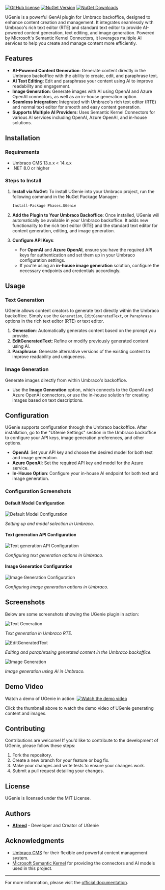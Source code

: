 <p>
  <a href="LICENSE.md"><img src="https://img.shields.io/badge/license-MIT-blue.svg" alt="GitHub license"></a> 
  <a href="https://www.nuget.org/packages/UmbracoGenie"><img src="https://img.shields.io/nuget/v/UmbracoGenie.svg" alt="NuGet Version"></a> 
  <a href="https://www.nuget.org/packages/UmbracoGenie"><img src="https://img.shields.io/nuget/dt/UmbracoGenie.svg" alt="NuGet Downloads"></a>
</p>

UGenie is a powerful GenAI plugin for Umbraco backoffice, designed to enhance content creation and management. It integrates seamlessly with Umbraco's rich text editor (RTE) and standard text editor to provide AI-powered content generation, text editing, and image generation. Powered by Microsoft's Semantic Kernel Connectors, it leverages multiple AI services to help you create and manage content more efficiently.

## Features

- **AI-Powered Content Generation**: Generate content directly in the Umbraco backoffice with the ability to create, edit, and paraphrase text.
- **AI Text Editing**: Edit and paraphrase your content using AI to improve readability and engagement.
- **Image Generation**: Generate images with AI using OpenAI and Azure OpenAI connectors, as well as an in-house generation option.
- **Seamless Integration**: Integrated with Umbraco's rich text editor (RTE) and normal text editor for smooth and easy content generation.
- **Supports Multiple AI Providers**: Uses Semantic Kernel Connectors for various AI services including OpenAI, Azure OpenAI, and in-house solutions.

## Installation

### Requirements
- Umbraco CMS 13.x.x < 14.x.x
- .NET 8.0 or higher

### Steps to Install

1. **Install via NuGet**:
   To install UGenie into your Umbraco project, run the following command in the NuGet Package Manager:
   ```bash
   Install-Package Phases.UGenie
   ```

2. **Add the Plugin to Your Umbraco Backoffice**:
   Once installed, UGenie will automatically be available in your Umbraco backoffice. It adds new functionality to the rich text editor (RTE) and the standard text editor for content generation, editing, and image generation.

3. **Configure API Keys**:
   - For **OpenAI** and **Azure OpenAI**, ensure you have the required API keys for authentication and set them up in your Umbraco configuration settings.
   - If you're using an **in-house image generation** solution, configure the necessary endpoints and credentials accordingly.

## Usage

### Text Generation
UGenie allows content creators to generate text directly within the Umbraco backoffice. Simply use the `Generation`, `EditGeneratedText`, or `Paraphrase` options in the rich text editor (RTE) or text editor.

1. **Generation**: Automatically generates content based on the prompt you provide.
2. **EditGeneratedText**: Refine or modify previously generated content using AI.
3. **Paraphrase**: Generate alternative versions of the existing content to improve readability and uniqueness.

### Image Generation
Generate images directly from within Umbraco's backoffice.

- Use the **Image Generation** option, which connects to the OpenAI and Azure OpenAI connectors, or use the in-house solution for creating images based on text descriptions.

## Configuration

UGenie supports configuration through the Umbraco backoffice. After installation, go to the "UGenie Settings" section in the Umbraco backoffice to configure your API keys, image generation preferences, and other options.

- **OpenAI**: Set your API key and choose the desired model for both text and image generation.
- **Azure OpenAI**: Set the required API key and model for the Azure service.
- **In-House Option**: Configure your in-house AI endpoint for both text and image generation.

### Configuration Screenshots

#### Default Model Configuration
![Default Model Configuration](./UmbracoGenie/UmbracoGenie/Assets/Screenshots/UGenieScreenshot1.png)

*Setting up and model selection in Umbraco.*

#### Text generation API Configuration
![Text generation API Configuration](./UmbracoGenie/UmbracoGenie/Assets/Screenshots/UGenieScreenshot2.png)

*Configuring text generation options in Umbraco.*

#### Image Generation Configuration
![Image Generation Configuration](./UmbracoGenie/UmbracoGenie/Assets/Screenshots/UGenieScreenshot4.png)

*Configuring image generation options in Umbraco.*


## Screenshots

Below are some screenshots showing the UGenie plugin in action:

![Text Generation](./UmbracoGenie/UmbracoGenie/Assets/Screenshots/UGenieScreenshot5.png)

*Text generation in Umbraco RTE.*

![EditGeneratedText](./UmbracoGenie/UmbracoGenie/Assets/Screenshots/UGenieScreenshot7.png)

*Editing and paraphrasing generated content in the Umbraco backoffice.*

![Image Generation](./UmbracoGenie/UmbracoGenie/Assets/Screenshots/UGenieScreenshot8.png)

*Image generation using AI in Umbraco.*

## Demo Video
Watch a demo of UGenie in action:
[![Watch the demo video](https://img.youtube.com/vi/_QWEMU5rsK8/0.jpg)](https://youtu.be/_QWEMU5rsK8)

Click the thumbnail above to watch the demo video of UGenie generating content and images.

## Contributing

Contributions are welcome! If you'd like to contribute to the development of UGenie, please follow these steps:

1. Fork the repository.
2. Create a new branch for your feature or bug fix.
3. Make your changes and write tests to ensure your changes work.
4. Submit a pull request detailing your changes.

## License

UGenie is licensed under the MIT License.

## Authors

- **[Afreed](https://github.com/Afreed-cp)** - Developer and Creator of UGenie

## Acknowledgments

- [Umbraco CMS](https://umbraco.com/) for their flexible and powerful content management system.
- [Microsoft Semantic Kernel](https://learn.microsoft.com/en-us/semantic-kernel/) for providing the connectors and AI models used in this project.

---

For more information, please visit the [official documentation](https://github.com/phases/Phases.UGenie).

